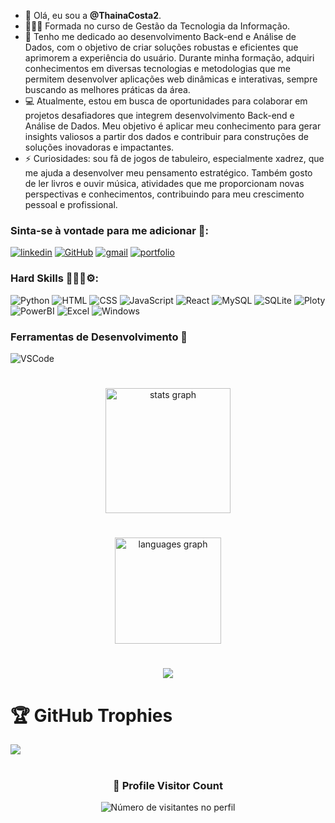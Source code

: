 - 👋 Olá, eu sou a **@ThainaCosta2**.
- 👩🏻‍🎓 Formada no curso de Gestão da Tecnologia da Informação.
- 🌱 Tenho me dedicado ao desenvolvimento Back-end e Análise de Dados, com o objetivo de criar soluções robustas e eficientes que aprimorem a experiência do usuário. Durante minha formação, adquiri conhecimentos em diversas tecnologias e metodologias que me permitem desenvolver aplicações web dinâmicas e interativas, sempre buscando as melhores práticas da área.
- 💻 Atualmente, estou em busca de oportunidades para colaborar em projetos desafiadores que integrem desenvolvimento Back-end e Análise de Dados. Meu objetivo é aplicar meu conhecimento para gerar insights valiosos a partir dos dados e contribuir para construções de soluções inovadoras e impactantes.
- ⚡ Curiosidades: sou fã de jogos de tabuleiro, especialmente xadrez, que me ajuda a desenvolver meu pensamento estratégico. Também gosto de ler livros e ouvir música, atividades que me proporcionam novas perspectivas e conhecimentos, contribuindo para meu crescimento pessoal e profissional.

### Sinta-se à vontade para me adicionar 🔗:

[![linkedin](https://img.shields.io/badge/LinkedIn-0077B5?style=for-the-badge&logo=linkedin&logoColor=white)](https://www.linkedin.com/in/thainacostaj)
[![GitHub](https://img.shields.io/badge/github-%23121011.svg?style=for-the-badge&logo=github&logoColor=white)](https://www.github.com/ThainaCosta2)
[![gmail](https://img.shields.io/badge/Gmail-D14836?style=for-the-badge&logo=gmail&logoColor=white)](thainacosta11@gmail.com)
[![portfolio](https://img.shields.io/static/v1?message=Portfolio&logo=web&label=&color=bd0065&logoColor=white&labelColor=&style=for-the-badge)](https://thainacosta2.github.io/Portfolio/)

### Hard Skills 👩🏻‍💻⚙:

![Python](https://img.shields.io/badge/Python-3776AB?style=for-the-badge&logo=python&logoColor=white)
![HTML](https://img.shields.io/badge/HTML5-E34F26?style=for-the-badge&logo=html5&logoColor=white)
![CSS](https://img.shields.io/badge/CSS3-1572B6?style=for-the-badge&logo=css3&logoColor=white)
![JavaScript](https://img.shields.io/badge/JavaScript-F7DF1E?style=flat&logo=javascript&logoColor=black)
![React](https://img.shields.io/badge/React-20232A?style=for-the-badge&logo=react&logoColor=61DAFB)
![MySQL](https://img.shields.io/badge/mysql-4479A1.svg?style=for-the-badge&logo=mysql&logoColor=white)
![SQLite](https://img.shields.io/badge/Sqlite-003B57?style=for-the-badge&logo=sqlite&logoColor=white)
![Ploty](https://img.shields.io/badge/Plotly-239120?style=for-the-badge&logo=plotly&logoColor=white)
![PowerBI](https://img.shields.io/badge/PowerBI-F2C811?style=for-the-badge&logo=Power%20BI&logoColor=white)
![Excel](https://img.shields.io/badge/Microsoft_Excel-217346?style=for-the-badge&logo=microsoft-excel&logoColor=white)
![Windows](https://img.shields.io/badge/Windows-017AD7?style=for-the-badge&logo=windows&logoColor=white)

### Ferramentas de Desenvolvimento 🔧
![VSCode](https://img.shields.io/badge/Visual%20Studio%20Code-0078d7.svg?style=for-the-badge&logo=visual-studio-code&logoColor=white)

#

<div align="center">
  <img src="https://github-readme-stats.vercel.app/api?username=thainacosta2&hide_title=false&hide_rank=false&show_icons=true&include_all_commits=false&count_private=true&disable_animations=false&theme=omni&locale=pt-br&hide_border=false&order=1" height="200" alt="stats graph" /> <br>

#  
  <img src="https://github-readme-stats.vercel.app/api/top-langs?username=thainacosta2&locale=pt-br&hide_title=false&layout=compact&card_width=320&langs_count=5&theme=omni&hide_border=false&order=2" height="170" alt="languages graph" /> <br>

#  
  ![](https://nirzak-streak-stats.vercel.app/?user=thainacosta2&theme=omni&hide_border=false)<br/>
</div>

##
# 🏆 GitHub Trophies
![](https://github-profile-trophy.vercel.app/?username=ThainaCosta2&theme=radical&no-frame=false&no-bg=true&margin-w=4)
</div>

#

<div align="center">
  <h3><b>📍 Profile Visitor Count</b></h3>
</div>

<p align="center">
  <img
    src="https://profile-counter.glitch.me/thainacosta2/count.svg"
    alt="Número de visitantes no perfil"
  />
</p>


<!-- Proudly created with GPRM ( https://gprm.itsvg.in ) -->


<!---
ThainaCosta2/ThainaCosta2 is a ✨ special ✨ repository because its `README.md` (this file) appears on your GitHub profile.
You can click the Preview link to take a look at your changes.
--->
